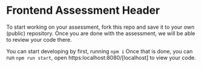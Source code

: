 # Frontend Assessment Header

To start working on your assessment, fork this repo and save it to your own (public) repository. Once you are done with the assessment, we will be able to review your code there.

You can start developing by first, running `npm i`
Once that is done, you can run `npm run start`, open https:localhost:8080/[localhost] to view your code. 
